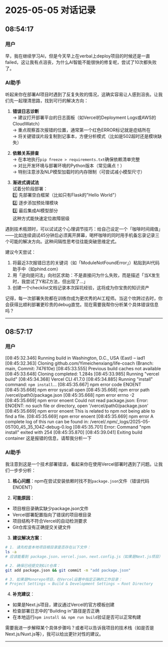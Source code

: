 # 2025-05-05 对话记录

## 08:54:17

### 用户
早，我在继续学习AI，但是今天早上在verbal上deploy项目的时候还是一直failed，这让我有点沮丧，为什么AI智能不能很快的修复呢，尝试了10次都失败了。

### AI助手


听起来你在部署AI项目时遇到了反复失败的情况，这确实容易让人感到沮丧。让我们先一起理清思路，找到可行的解决方向：

1. **错误日志诊断**  
   → 建议打开部署平台的日志面板（如Vercel的Deployment Logs或AWS的CloudWatch）  
   → 重点观察首次报错的位置，通常第一个红色ERROR标记就是症结所在  
   → 将关键错误片段复制到记事本，方便分析模式（比如是502超时还是模块缺失）

2. **依赖关系排查**  
   → 在本地执行`pip freeze > requirements.txt`确保依赖清单完整  
   → 对比开发环境与部署环境的Python版本（常见痛点！）  
   → 特别注意涉及NLP模型加载时的内存限制（可尝试减小模型尺寸）

3. **渐进式调试法**  
   试着分阶段部署：  
   1️⃣ 先部署空白框架（比如只有Flask的"Hello World"）  
   2️⃣ 逐步添加预处理模块  
   3️⃣ 最后集成AI模型部分  
   这种方式能快速定位故障层级

遇到技术瓶颈时，可以试试这个心理调节技巧：给自己设定一个「咖啡时间阈值」——比如连续调试45分钟后必须离开屏幕，喝杯咖啡的同时用手机备忘录记录三个可能的解决方向。这种间隔性思考往往能突破思维定式。

建议今天尝试：  
1. 将最近3次报错日志的关键词（如「ModuleNotFoundError」）粘贴到AI代码助手中（如phind.com）  
2. 用「逆向提问法」向社区求助：不是直接问为什么失败，而是描述「当X发生时，我尝试了Y和Z方法，但出现了...」  
3. 创建一个checklist文档记录本次踩坑经验，这将成为你宝贵的知识资产

记得，每一次部署失败都在训练你成为更优秀的AI工程师。当这个坎跨过去时，你会获得比顺利部署更珍贵的debug直觉。现在需要我帮你分析某个具体错误信息吗？

---

## 08:57:17

### 用户
[08:45:32.346] Running build in Washington, D.C., USA (East) – iad1
[08:45:32.363] Cloning github.com/Yimeichenxiang/life-coach (Branch: main, Commit: 747610e)
[08:45:33.555] Previous build caches not available
[08:45:33.648] Cloning completed: 1.284s
[08:45:33.985] Running "vercel build"
[08:45:34.368] Vercel CLI 41.7.0
[08:45:34.885] Running "install" command: `npm install`...
[08:45:35.667] npm error code ENOENT
[08:45:35.668] npm error syscall open
[08:45:35.668] npm error path /vercel/path0/package.json
[08:45:35.668] npm error errno -2
[08:45:35.669] npm error enoent Could not read package.json: Error: ENOENT: no such file or directory, open '/vercel/path0/package.json'
[08:45:35.669] npm error enoent This is related to npm not being able to find a file.
[08:45:35.669] npm error enoent
[08:45:35.669] npm error A complete log of this run can be found in: /vercel/.npm/_logs/2025-05-05T00_45_35_104Z-debug-0.log
[08:45:35.701] Error: Command "npm install" exited with 254
[08:45:35.870] 
[08:45:39.041] Exiting build container 这是报错的信息，请帮我分析一下

### AI助手


我注意到这是一个技术部署错误，看起来你在使用Vercel部署时遇到了问题。让我们一步步分析：

1. **核心问题**：npm在尝试安装依赖时找不到`package.json`文件（错误代码ENOENT）

2. **可能原因**：
- 项目根目录确实缺少package.json文件
- Vercel部署配置指向了错误的项目根目录
- 项目结构不符合Vercel的自动检测要求
- Git仓库没有正确提交关键文件

3. **建议解决方案**：
```bash
# 1. 请先检查本地项目根目录是否存在以下文件：
ls -a
# 应该能看到 package.json，vercel.json，next.config.js（如果是Next.js项目）

# 2. 确保已经提交到Git仓库：
git add package.json && git commit -m "add package.json"

# 3. 如果是Monorepo项目，在Vercel设置中指定正确的工作目录：
# Project Settings → Build & Development Settings → Root Directory
```

4. **补充建议**：
- 如果是Next.js项目，建议通过Vercel的官方模板创建
- 检查部署日志中的"Building in"路径是否正确
- 在本地运行`npm install && npm run build`验证是否可以正常构建

需要我进一步解释某个具体步骤吗？或者可以告诉我项目的技术栈（如是否是Next.js/Nuxt.js等），我可以给出更针对性的建议。

---

